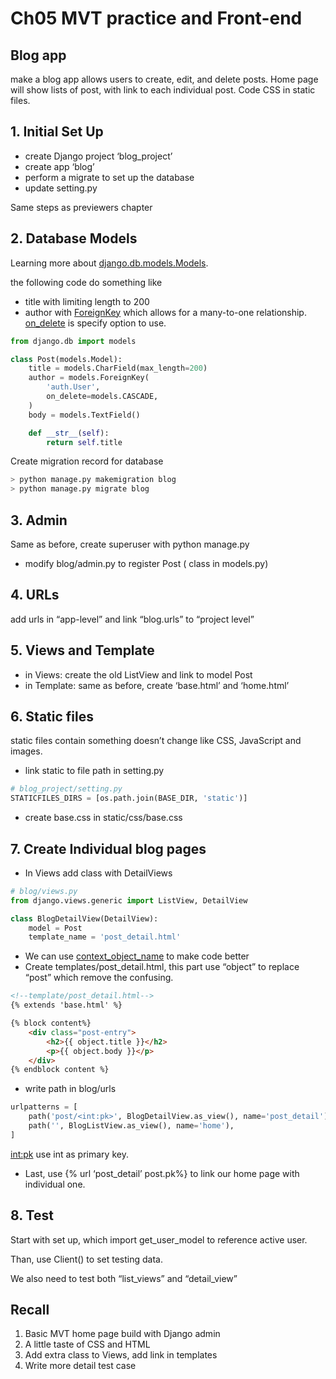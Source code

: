 # Ch05 MVT practice and Front-end

## Blog app

make a blog app allows users to create, edit, and delete posts. Home page will show lists of post, with link to each individual post.  Code CSS in static files.

## 1. Initial Set Up

- create Django project ‘blog_project’
- create app ‘blog’
- perform a migrate to set up the database
- update setting.py

Same steps as previewers chapter

## 2. Database Models

Learning more about [django.db.models.Models](https://docs.djangoproject.com/en/4.0/topics/db/models/).

the following code do something like

- title with limiting length to 200
- author with [ForeignKey](https://docs.djangoproject.com/en/4.0/topics/db/examples/many_to_one/) which allows for a many-to-one relationship. [on_delete](https://docs.djangoproject.com/en/4.0/ref/models/fields/#django.db.models.ForeignKey.on_delete) is specify option to use.

```python
from django.db import models

class Post(models.Model):
    title = models.CharField(max_length=200)
    author = models.ForeignKey(
        'auth.User',
        on_delete=models.CASCADE,
    )
    body = models.TextField()

    def __str__(self):
        return self.title
```

Create migration record for database

```bash
> python manage.py makemigration blog
> python manage.py migrate blog
```

## 3. Admin

Same as before, create superuser with python manage.py  

- modify blog/admin.py to register Post ( class in models.py)

## 4. URLs

add urls in “app-level” and link “blog.urls” to “project level”

## 5. Views and Template

- in Views: create the old ListView and link to model Post
- in Template: same as before, create ‘base.html’ and ‘home.html’

## 6. Static files

static files contain something doesn’t change like CSS, JavaScript and images.

- link static to file path in setting.py

```python
# blog_project/setting.py
STATICFILES_DIRS = [os.path.join(BASE_DIR, 'static')]
```

- create base.css in static/css/base.css

## 7. Create Individual blog pages

- In Views add class with DetailViews

```python
# blog/views.py
from django.views.generic import ListView, DetailView

class BlogDetailView(DetailView):
    model = Post
    template_name = 'post_detail.html'
```

- We can use [context_object_name](https://docs.djangoproject.com/en/4.0/topics/class-based-views/generic-display/#making-friendly-template-contexts) to make code better
- Create templates/post_detail.html, this part use “object” to replace “post” which remove the confusing.

```html
<!--template/post_detail.html-->
{% extends 'base.html' %}

{% block content%}
    <div class="post-entry">
        <h2>{{ object.title }}</h2>
        <p>{{ object.body }}</p>
    </div>
{% endblock content %}
```

- write path in blog/urls

```python
urlpatterns = [
    path('post/<int:pk>', BlogDetailView.as_view(), name='post_detail'),
    path('', BlogListView.as_view(), name='home'),
]
```

<int:pk> use int as primary key.

- Last, use {% url ‘post_detail’ post.pk%} to link our home page with individual one.

## 8. Test

Start with set up, which import get_user_model to reference active user.

Than, use Client() to set testing data.

We also need to test both “list_views” and “detail_view”

## Recall

1. Basic MVT home page build with Django admin
2. A little taste of CSS and HTML
3. Add extra class to Views, add link in templates
4. Write more detail test case
